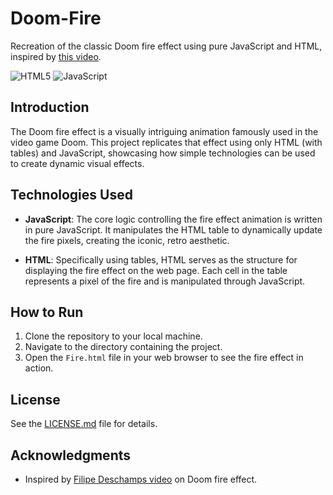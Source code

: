 # Doom-Fire

Recreation of the classic Doom fire effect using pure JavaScript and HTML, inspired by [this video](https://www.youtube.com/watch?v=fxm8cadCqbs).

![HTML5](https://img.shields.io/badge/HTML5-%23E34F26.svg?style=for-the-badge&logo=html5&logoColor=white)
![JavaScript](https://img.shields.io/badge/JavaScript-%23F7DF1E.svg?style=for-the-badge&logo=javascript&logoColor=black)

## Introduction
The Doom fire effect is a visually intriguing animation famously used in the video game Doom. This project replicates that effect using only HTML (with tables) and JavaScript, showcasing how simple technologies can be used to create dynamic visual effects.

## Technologies Used
- **JavaScript**: The core logic controlling the fire effect animation is written in pure JavaScript. It manipulates the HTML table to dynamically update the fire pixels, creating the iconic, retro aesthetic.
  
- **HTML**: Specifically using tables, HTML serves as the structure for displaying the fire effect on the web page. Each cell in the table represents a pixel of the fire and is manipulated through JavaScript.

## How to Run
1. Clone the repository to your local machine.
2. Navigate to the directory containing the project.
3. Open the `Fire.html` file in your web browser to see the fire effect in action.

## License
See the  [LICENSE.md](LICENSE.md)  file for details.

## Acknowledgments
- Inspired by [Filipe Deschamps video](https://www.youtube.com/watch?v=fxm8cadCqbs) on Doom fire effect.
